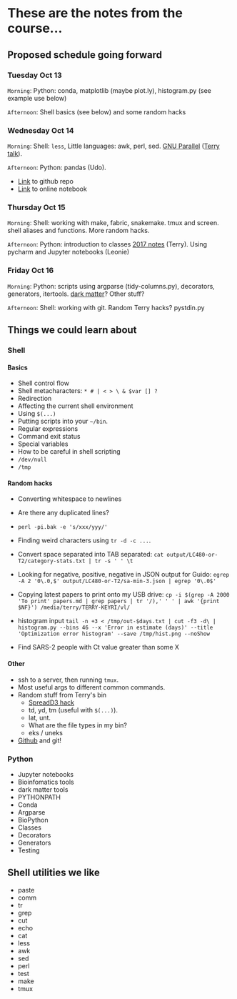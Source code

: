 # These are the notes from the course...

## Proposed schedule going forward

### Tuesday Oct 13

`Morning`: Python: conda, matplotlib (maybe plot.ly), histogram.py (see example use below)

`Afternoon`: Shell basics (see below) and some random hacks

### Wednesday Oct 14

`Morning`: Shell: `less`, Little languages: awk, perl, sed.
[GNU Parallel](https://www.gnu.org/software/parallel/)
([Terry talk](http://antigenic-cartography.org/terry/do-stuff-on-things-in-parallel.html)).

`Afternoon`: Python: pandas (Udo).

* [Link](https://github.com/jvns/pandas-cookbook) to github repo
* [Link](https://mybinder.org/v2/gh/jvns/pandas-cookbook/master) to online notebook

### Thursday Oct 15

`Morning`: Shell: working with make, fabric, snakemake. tmux and screen. shell aliases and functions. More random hacks.

`Afternoon`: Python: introduction to classes
[2017 notes](https://github.com/VirologyCharite/berlin-python-course-2017/blob/master/classes/)
(Terry). Using pycharm and Jupyter notebooks (Leonie)

### Friday Oct 16

`Morning`: Python: scripts using argparse (tidy-columns.py), decorators, generators, itertools.
[dark matter](https://github.com/acorg/dark-matter)? Other stuff?

`Afternoon`: Shell: working with git. Random Terry hacks? pystdin.py



## Things we could learn about

### Shell

#### Basics

* Shell control flow
* Shell metacharacters: `* # | < > \ & $var [] ?`
* Redirection
* Affecting the current shell environment
* Using `$(...)`
* Putting scripts into your `~/bin`.
* Regular expressions
* Command exit status
* Special variables
* How to be careful in shell scripting
* `/dev/null`
* `/tmp`

#### Random hacks

* Converting whitespace to newlines
* Are there any duplicated lines?

* `perl -pi.bak -e 's/xxx/yyy/'`
* Finding weird characters using `tr -d -c ...`.
* Convert space separated into TAB separated: `cat output/LC480-or-T2/category-stats.txt | tr -s ' ' \t`
* Looking for negative, positive, negative in JSON output for Guido:
  `egrep -A 2 '0\.0,$' output/LC480-or-T2/sa-min-3.json | egrep '0\.0$'`
* Copying latest papers to print onto my USB drive: `cp -i $(grep -A 2000 'To print' papers.md | grep papers | tr '/),' ' ' | awk '{print $NF}') /media/terry/TERRY-KEYRI/vl/`
* histogram input `tail -n +3 < /tmp/out-$days.txt | cut -f3 -d\ | histogram.py --bins 46 --x 'Error in estimate (days)' --title 'Optimization error histogram' --save /tmp/hist.png --noShow`
* Find SARS-2 people with Ct value greater than some X

#### Other

* ssh to a server, then running `tmux`.
* Most useful args to different common commands.
* Random stuff from Terry's bin
    * [SpreadD3 hack](https://github.com/VirologyCharite/convert-spread3)
    * td, yd, tm (useful with `$(...)`).
    * lat, unt.
    * What are the file types in my bin?
    * eks / uneks
* [Github](https://github.com) and git!

### Python

* Jupyter notebooks
* Bioinfomatics tools
* dark matter tools
* PYTHONPATH
* Conda
* Argparse
* BioPython
* Classes
* Decorators
* Generators
* Testing

## Shell utilities we like

* paste
* comm
* tr
* grep
* cut
* echo
* cat
* less
* awk
* sed
* perl
* test
* make
* tmux
